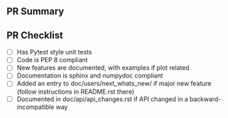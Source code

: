 <!--Thank you so much for your PR! To help us review, fill out the form
to the best of your ability.  Please make use of the development guide at
https://matplotlib.org/devdocs/devel/index.html

For help with git and github workflow, please see https://matplotlib.org/devel/gitwash/development_workflow.html

Please do not create the PR out of master, but out of a separate branch. -->

<!--Provide a general summary of your changes in the title above, for
example "Raises ValueError on Non-Numeric Input to set_xlim".  Please avoid
non-descriptive titles such as "Addresses issue #8576".-->


## PR Summary

<!--Please provide at least 1-2 sentences describing the pull request in
detail.  Why is this change required?  What problem does it solve?-->

<!--If it fixes an open issue, please link to the issue here.-->

## PR Checklist

- [ ] Has Pytest style unit tests
- [ ] Code is PEP 8 compliant
- [ ] New features are documented, with examples if plot related
- [ ] Documentation is sphinx and numpydoc compliant
- [ ] Added an entry to doc/users/next_whats_new/ if major new feature (follow instructions in README.rst there)
- [ ] Documented in doc/api/api_changes.rst if API changed in a backward-incompatible way

<!--We understand that PRs can sometimes be overwhelming, especially as the
reviews start coming in.  Please let us know if the reviews are unclear or the
recommended next step seems overly demanding , or if you would like help in
addressing a reviewer's comments.  And please ping us if you've been waiting
too long to hear back on your PR.-->

